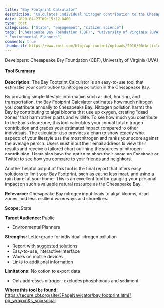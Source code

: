 ```yaml
---
title: "Bay Footprint Calculator"
description: "Calculates individual nitrogen contribution to the Chesapeake Bay."
date: 2020-04-27T09:15:12-0400
type: post
categories: ["State", "engagement", "citizen science"]
tags: ["Chesapeake Bay Foundation (CBF)", "University of Virginia (UVA)", "VA; MD; DE; NY; PA; WV; DC", "Public
* Environmental Planners"]
comments: true
thumbnail: https://www.rmsi.com/blog/wp-content/uploads/2016/06/Article-04.jpg
---
```

Developers: Chesapeake Bay Foundation (CBF), University of Virginia (UVA)

#### Tool Summary
**Description:** The Bay Footprint Calculator is an easy-to-use tool that estimates your contribution to nitrogen pollution in the Chesapeake Bay. 

By providing simple lifestyle information such as diet, housing, and transportation, the Bay Footprint Calculator estimates how much nitrogen you contribute annually to Chesapeake Bay. Nitrogen pollution harms the Bay by contributing to algal blooms that use up oxygen, creating "dead zones" that harm other plants and wildlife. To see how much you contribute to the Bay's deadzone, this tool calculates your annual total nitrogen contribution and grades your estimated impact compared to other individuals. The calculator also provides a chart to show exactly what aspects of your lifestyle use the most nitrogen and ranks your score against the average person. Users must input their email address to view their results and receive a tailored chart outlining the sources of nitrogen contribution. Users also have the option to share their score on Facebook or Twitter to see how you compare to your friends and neighbors. 

Another helpful output of this tool is the final report that offers easy solutions to limit your Bay Footprint, such as eating less meat, and using a rain barrel at your home. This is an excellent tool for gauging your personal impact on such a valuable natural resource as the Chesapeake Bay.

**Relevance:** Chesapeake Bay nitrogen input leads to algal blooms, dead zones, and less resilient waterways and shorelines.

**Scope:** State

**Target Audience:** Public
* Environmental Planners

**Strengths:** Letter grade for individual nitrogen pollution
* Report with suggested solutions
* Easy-to-use, interactive interface
* Works on mobile devices
* Links to additional information

**Limitations:** No option to export data
* Only addresses nitrogen; excludes phosphorous and sediment

**Where this tool be found:** https://secure.cbf.org/site/SPageNavigator/bay_footprint.html?pg_wrap=n&s_src=social
